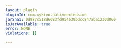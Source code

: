 ```yaml
---
layout: plugin
pluginId: com.xykivo.nativeextension
jarSha1: 0d987c518d6683fd954638bdcc847aba1230d860
isJarAvailable: true
error: NONE
violations: []

---
```

